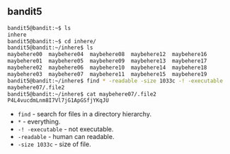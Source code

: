 ## bandit5

```bash
bandit5@bandit:~$ ls
inhere
bandit5@bandit:~$ cd inhere/
bandit5@bandit:~/inhere$ ls
maybehere00  maybehere04  maybehere08  maybehere12  maybehere16
maybehere01  maybehere05  maybehere09  maybehere13  maybehere17
maybehere02  maybehere06  maybehere10  maybehere14  maybehere18
maybehere03  maybehere07  maybehere11  maybehere15  maybehere19
bandit5@bandit:~/inhere$ find * -readable -size 1033c -! -executable
maybehere07/.file2
bandit5@bandit:~/inhere$ cat maybehere07/.file2
P4L4vucdmLnm8I7Vl7jG1ApGSfjYKqJU
```
- ` find ` - search for files in a directory hierarchy.
- ` * ` - everything.
- ` -! -executable ` - not executable.
- ` -readable ` - human can readable.
- ` -size 1033c ` - size of file.
